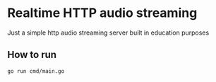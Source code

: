 # Realtime HTTP audio streaming

Just a simple http audio streaming server built in education purposes

## How to run
```
go run cmd/main.go
```
